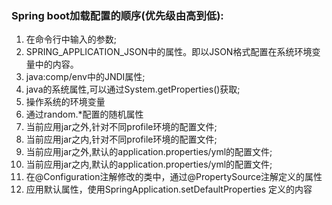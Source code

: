 ### Spring boot加载配置的顺序(优先级由高到低):
1. 在命令行中输入的参数;
2. SPRING_APPLICATION_JSON中的属性。即以JSON格式配置在系统环境变量中的内容。
3. java:comp/env中的JNDI属性;
4. java的系统属性,可以通过System.getProperties()获取;
5. 操作系统的环境变量
6. 通过random.*配置的随机属性
7. 当前应用jar之外,针对不同profile环境的配置文件;
8. 当前应用jar之内,针对不同profile环境的配置文件;
9. 当前应用jar之外,默认的application.properties/yml的配置文件;
10. 当前应用jar之内,默认的application.properties/yml的配置文件;
11. 在@Configuration注解修改的类中，通过@PropertySource注解定义的属性
12. 应用默认属性，使用SpringApplication.setDefaultProperties 定义的内容